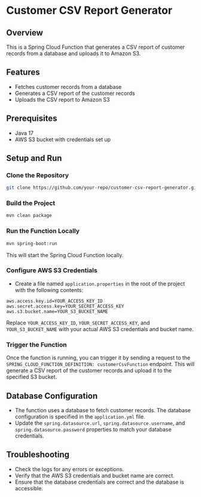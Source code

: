 **Customer CSV Report Generator**
=====================================

**Overview**
------------

This is a Spring Cloud Function that generates a CSV report of customer records from a database and uploads it to Amazon S3.

**Features**
------------

*   Fetches customer records from a database
*   Generates a CSV report of the customer records
*   Uploads the CSV report to Amazon S3

**Prerequisites**
-----------------

*   Java 17
*   AWS S3 bucket with credentials set up

**Setup and Run**
-----------------

### Clone the Repository

```bash
git clone https://github.com/your-repo/customer-csv-report-generator.git
```

### Build the Project

```bash
mvn clean package
```

### Run the Function Locally

```bash
mvn spring-boot:run
```

This will start the Spring Cloud Function locally.

### Configure AWS S3 Credentials

*   Create a file named `application.properties` in the root of the project with the following contents:
```properties
aws.access.key.id=YOUR_ACCESS_KEY_ID
aws.secret.access.key=YOUR_SECRET_ACCESS_KEY
aws.s3.bucket.name=YOUR_S3_BUCKET_NAME
```
Replace `YOUR_ACCESS_KEY_ID`, `YOUR_SECRET_ACCESS_KEY`, and `YOUR_S3_BUCKET_NAME` with your actual AWS S3 credentials and bucket name.

### Trigger the Function

Once the function is running, you can trigger it by sending a request to the `SPRING_CLOUD_FUNCTION_DEFINITION: customerCsvFunction` endpoint. This will generate a CSV report of the customer records and upload it to the specified S3 bucket.

**Database Configuration**
-------------------------

*   The function uses a database to fetch customer records. The database configuration is specified in the `application.yml` file.
*   Update the `spring.datasource.url`, `spring.datasource.username`, and `spring.datasource.password` properties to match your database credentials.

**Troubleshooting**
------------------

*   Check the logs for any errors or exceptions.
*   Verify that the AWS S3 credentials and bucket name are correct.
*   Ensure that the database credentials are correct and the database is accessible.